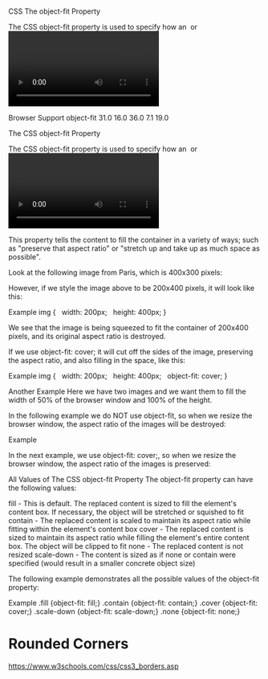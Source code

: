 

# 

CSS The object-fit Property

The CSS object-fit property is used to specify how an <img> or <video> should be resized to fit its container.

 Browser Support 
object-fit	31.0	16.0	36.0	7.1	19.0

The CSS object-fit Property

The CSS object-fit property is used to specify how an <img> or <video> should be resized to fit its container.

This property tells the content to fill the container in a variety of ways; such as "preserve that aspect ratio" or "stretch up and take up as much space as possible".

Look at the following image from Paris, which is 400x300 pixels:

However, if we style the image above to be 200x400 pixels, it will look like this:

Example
img {
  width: 200px;
  height: 400px;
}

We see that the image is being squeezed to fit the container of 200x400 pixels, and its original aspect ratio is destroyed.

If we use object-fit: cover; it will cut off the sides of the image, preserving the aspect ratio, and also filling in the space, like this:

Example
img {
  width: 200px;
  height: 400px;
  object-fit: cover;
}

Another Example
Here we have two images and we want them to fill the width of 50% of the browser window and 100% of the height.

In the following example we do NOT use object-fit, so when we resize the browser window, the aspect ratio of the images will be destroyed:

Example

In the next example, we use object-fit: cover;, so when we resize the browser window, the aspect ratio of the images is preserved:

All Values of The CSS object-fit Property
The object-fit property can have the following values:

fill - This is default. The replaced content is sized to fill the element's content box. If necessary, the object will be stretched or squished to fit
contain - The replaced content is scaled to maintain its aspect ratio while fitting within the element's content box
cover - The replaced content is sized to maintain its aspect ratio while filling the element's entire content box. The object will be clipped to fit
none - The replaced content is not resized
scale-down - The content is sized as if none or contain were specified (would result in a smaller concrete object size)

The following example demonstrates all the possible values of the object-fit property:

Example
.fill {object-fit: fill;}
.contain {object-fit: contain;}
.cover {object-fit: cover;}
.scale-down {object-fit: scale-down;}
.none {object-fit: none;}


# Rounded Corners

https://www.w3schools.com/css/css3_borders.asp


